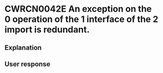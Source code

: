# CWRCN0042E An exception on the 0 operation of the 1 interface of the 2 import is redundant.

## Explanation

## User response